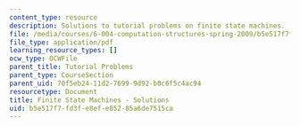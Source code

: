 ```yaml
---
content_type: resource
description: Solutions to tutorial problems on finite state machines.
file: /media/courses/6-004-computation-structures-spring-2009/b5e517f7fd3fe8efe85285a6de7515ca_MIT6_004s09_tutor07_sol.pdf
file_type: application/pdf
learning_resource_types: []
ocw_type: OCWFile
parent_title: Tutorial Problems
parent_type: CourseSection
parent_uid: 70f5eb24-11d2-7699-9d92-b0c6f5c4ac94
resourcetype: Document
title: Finite State Machines - Solutions
uid: b5e517f7-fd3f-e8ef-e852-85a6de7515ca
---
```

